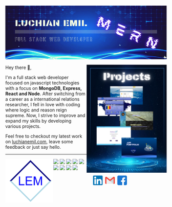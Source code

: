 [![Header](https://github.com/EmilLM/EmilLM/blob/main/gh-header.png "Header")](https://emilsprojects.site/)


<p>
  <a href="https://github.com/EmilLM/EmilLM/blob/main/Projects.png"><img width="250" align='right' src="https://github.com/EmilLM/EmilLM/blob/main/Projects.png"></a>
</p>

Hey there 👋,

I'm a full stack web developer focused on javascript technologies with a focus on <strong>MongoDB, Express, React and Node</strong>. After switching from a career as a international relations researcher, I fell in love with coding where logic and reason reign supreme. Now, I strive to improve and expand my skills by developing various projects.

Feel free to checkout my latest work on <a href="luchianemil.com">luchianemil.com</a>, leave some feedback or just say hello.

---

 <p>
  <img width="150" align='left' src="https://github.com/EmilLM/EmilLM/blob/main/logo.png">
</p>

![](https://img.shields.io/badge/Html5-informational?style=flat&logo=Html5&logoColor=white&color=orange)
![](https://img.shields.io/badge/Javascript-informational?style=flat&logo=JavaScript&logoColor=white&color=004A9D)
![](https://img.shields.io/badge/Style-Scss-informational?style=flat&logo=Sass&logoColor=white&color=004A9D)
![](https://img.shields.io/badge/UI-React-informational?style=flat&logo=React&logoColor=white&color=004A9D)
![](https://img.shields.io/badge/Next.js-informational?style=flat&logo=Next.js&logoColor=white&color=black)
![](https://img.shields.io/badge/MongoDB-informational?style=flat&logo=MongoDB&logoColor=white&color=green)
![](https://img.shields.io/badge/Testing-Jest-informational?style=flat&logo=Jest&logoColor=white&color=red)
![](https://img.shields.io/badge/API-GraphQl-informational?style=flat&logo=GraphQL&logoColor=white&color=004A9D)
![](https://img.shields.io/badge/Photoshop-informational?style=flat&logo=Adobe&logoColor=white&color=31A8FF)

<p align='center'>
  <a href="https://www.linkedin.com/in/emil-luchian-990/"><img height="30" src="https://github.com/EmilLM/EmilLM/blob/main/linkedin.svg?raw=true"></a>&nbsp;
  <a mailto="luchianemil@gmail.com"><img height="30" src="https://github.com/EmilLM/EmilLM/blob/main/gmail.svg?raw=true"></a>&nbsp;
  <a href="https://www.facebook.com/luchian.emil/"><img height="30" src="https://github.com/EmilLM/EmilLM/blob/main/facebook.svg?raw=true"></a>
 </p>



 


